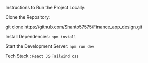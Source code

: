 Instructions to Run the Project Locally:

Clone the Repository:

git clone https://github.com/Shanto57575/Finance_app_design.git

Install Dependencies:
`npm install`

Start the Development Server:
`npm run dev`

Tech Stack :
`React JS`
`Tailwind css`
